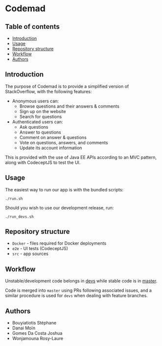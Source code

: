 # Codemad

## Table of contents

- [Introduction](#introduction)
- [Usage](#usage)
- [Repository structure](#repository-structure)
- [Workflow](#workflow)
- [Authors](#authors)

## Introduction

The purpose of Codemad is to provide a simplified version of StackOverflow, with the following features:

- Anonymous users can:
  - Browse questions and their answers & comments
  - Sign up on the website
  - Search for questions
- Authenticated users can:
  - Ask questions
  - Answer to questions
  - Comment on answer & questions
  - Vote on questions, answers, and comments
  - Update its account information

This is provided with the use of Java EE APIs according to an MVC pattern, along with CodeceptJS to test the UI.

## Usage

The easiest way to run our app is with the bundled scripts:

```
./run.sh
```

Should you wish to use our development release, run:

```
./run_devs.sh
```

## Repository structure

- `Docker` - files required for Docker deployments
- `e2e` - UI tests (CodeceptJS)
- `src` - app sources

## Workflow

Unstable/development code belongs in [devs](https://github.com/AMT-Long-Du-Zboub/amt-project-1/tree/devs) while stable code is in [master](https://github.com/AMT-Long-Du-Zboub/amt-project-1/tree/master).

Code is merged into `master` using PRs following associated issues, and a similar procedure is used for `devs` when dealing with feature branches.

## Authors

* Bouyiatiotis Stéphane
* Danai Moïn
* Gomes Da Costa Joshua
* Wonjamouna Rosy-Laure
